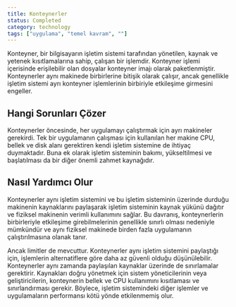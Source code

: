 ```yaml
---
title: Konteynerler
status: Completed
category: technology
tags: ["uygulama", "temel kavram", ""]
---
```


Konteyner, bir bilgisayarın işletim sistemi tarafından yönetilen, kaynak ve yetenek kısıtlamalarına sahip, çalışan bir işlemdir.
Konteyner işlemi içerisinde erişilebilir olan dosyalar konteyner imajı olarak paketlenmiştir.
Konteynerler aynı makinede birbirlerine bitişik olarak çalışır,
ancak genellikle işletim sistemi ayrı konteyner işlemlerinin birbiriyle etkileşime girmesini engeller.

## Hangi Sorunları Çözer

Konteynerler öncesinde, her uygulamayı çalıştırmak için ayrı makineler gerekirdi.
Tek bir uygulamanın çalışması için kullanılan her makine CPU, bellek ve disk alanı gerektiren
kendi işletim sistemine de ihtiyaç duymaktadır.
Buna ek olarak işletim sisteminin bakımı, yükseltilmesi ve başlatılması da bir diğer önemli zahmet kaynağıdır.

## Nasıl Yardımcı Olur

Konteynerler aynı işletim sistemini ve bu işletim sisteminin üzerinde durduğu makinenin kaynaklarını paylaşarak
işletim sisteminin kaynak yükünü dağıtır ve fiziksel makinenin verimli kullanımını sağlar.
Bu davranış, konteynerlerin birbirleriyle etkileşime girebilmelerinin genellikle sınırlı olması nedeniyle mümkündür
ve aynı fiziksel makinede birden fazla uygulamanın çalıştırılmasına olanak tanır.

Ancak limitler de mevcuttur.
Konteynerler aynı işletim sistemini paylaştığı için, işlemlerin alternatiflere göre daha az güvenli olduğu düşünülebilir.
Konteynerler aynı zamanda paylaşılan kaynaklar üzerinde de sınırlamalar gerektirir.
Kaynakları doğru yönetmek için sistem yöneticilerinin veya geliştiricilerin,
konteynerin bellek ve CPU kullanımını kısıtlaması ve sınırlandırması gerekir.
Böylece, işletim sistemindeki diğer işlemler ve uygulamaların performansı kötü yönde etkilenmemiş olur.
